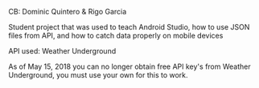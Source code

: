CB: Dominic Quintero & Rigo Garcia 

Student project that was used to teach Android Studio, how to use JSON files from API, and how to catch data properly on mobile devices

API used: Weather Underground

As of May 15, 2018 you can no longer obtain free API key's from Weather Underground, you must use your own for this to work.
